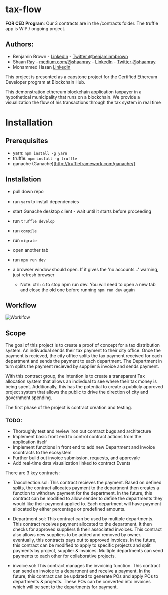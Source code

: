 # tax-flow

**FOR CED Program**: Our 3 contracts are in the /contracts folder. The truffle app is WIP / ongoing project.

## Authors:

* Benjamin Brown - [LinkedIn](https://www.linkedin.com/in/benjaminmichaelbrown/) - [Twitter @benjaminmbrown](http://twitter.com/benjaminmbrown)
* Shaan Ray - [medium.com/@shaanray](http://medium.com/@shaanray) - [LinkedIn](https://www.linkedin.com/in/shaanray/) - [Twitter @shaanray](https://twitter.com/@shaanray)
* Mohammed Hasan [LinkedIn](https://www.linkedin.com/in/mohammedqhasan/)

This project is presented as a capstone project for the Certified Ethereum Developer program at Blockchain Hub.

This demonstration ethereum blockchain application taxpayer in a hypothetical municipality that runs on a blockchain. We provide a visualization the flow of his transactions through the tax system in real time

# Installation

## Prerequisites
* yarn: `npm install -g yarn`
* truffle: `npm install -g truffle`
* ganache (Ganache)[http://truffleframework.com/ganache/]

## Installation
* pull down repo
* run `yarn` to install dependencies
* start Ganache desktop client - wait until it starts before proceeding
* run `truffle develop`
* run `compile`
* run `migrate`
* open another tab
* run `npm run dev` 
* a browser window should open. If it gives the 'no accounts ..' warning, just refresh browser

  * Note: ctrl+c to stop npm run dev. You will need to open a new tab and close the old one before running `npm run dev` again


## Workflow

![Worklfow](Workflow.png)


## Scope
The goal of this project is to create a proof of concept for a tax distribution system. An indivudual sends their tax payment to their city office. Once the payment is recieved, the city office splits the tax payment received for each department and sends the payment to each department. The Department in turn splits the payment recieved by supplier & invoice and sends payment.

With this contract group, the intention is to create a transparent Tax allocation system that allows an indivdual to see where their tax money is being spent. Additionally, this has the potential to create a publicly approved project system that allows the public to drive the direction of city and government spending.

The first phase of the project is contract creation and testing.
### TODO: 

* Thoroughly test and review iron out contract bugs and architecture
* Implement basic front end to control contract actions from the application itself
* Implement functions in front end to add new Department and Invoice scontracts to the ecosystem
* Further build out invoice submission, requests, and approvale
* Add real-time data visualization linked to contract Events



There are 3 key contracts:
* Taxcollection.sol: This contract recieves the payment. Based on defined splits, the contract allocates payment to the department then creates a function to withdraw payment for the department. In the future, this contract can be modified to allow sender to define the departments they would like their payment applied to. Each department will have payment allocated by either percentage or predefined amounts.

* Department.sol: This contract can be used by multiple departments. This contract receives payment allocated to the department. It then checks for approved suppliers & their associated invoices. This contract also allows new suppliers to be added and removed by owner. eventually, this contracts pays out to approved invoices. In the future, this contract can be modified to apply to specific projects and split payments by project, supplier & invoices. Multiple departments can send payments to each other for collaborative projects.

* invoice.sol: This contract manages the invoicing function. This contract can send an invoice to a department and receive a payment. In the future, this contract can be updated to generate POs and apply POs to departments & projects. These POs can be converted into invoices which will be sent to the departments for payment.

